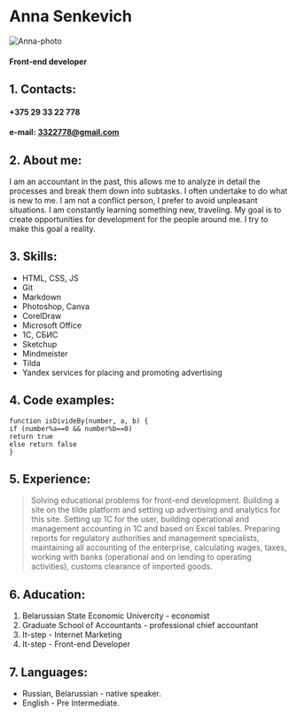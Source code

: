 # Anna Senkevich
![Anna-photo](/rsschool-cv/img/IMG_4565-9.jpg)

#### Front-end developer

## 1. Contacts:
#### +375 29 33 22 778
#### e-mail: 3322778@gmail.com
## 2. About me:
I am an accountant in the past, this allows me to analyze in detail the processes and break them down into subtasks. I often undertake to do what is new to me. I am not a conflict person, I prefer to avoid unpleasant situations. I am constantly learning something new, traveling. My goal is to create opportunities for development for the people around me. I try to make this goal a reality.

## 3. Skills:
* HTML, CSS, JS
* Git
* Markdown
* Photoshop, Canva
* CorelDraw
* Microsoft Office
* 1C, СБИС
* Sketchup
* Mindmeister
* Tilda
* Yandex services for placing and promoting advertising

## 4. Code examples:
```
function isDivideBy(number, a, b) {
if (number%a==0 && number%b==0)
return true
else return false
}
```

## 5. Experience:
> Solving educational problems for front-end development.
> Building a site on the tilde platform and setting up advertising and analytics for this site.
> Setting up 1C for the user, building operational and management accounting in 1C and based on Excel tables. Preparing reports for regulatory authorities and management specialists, maintaining all accounting of the enterprise, calculating wages, taxes, working with banks (operational and on lending to operating activities), customs clearance of imported goods.

## 6. Aducation:
1. Belarussian State Economic Univercity - economist
2. Graduate School of Accountants - professional chief accountant
3. It-step - Internet Marketing
4. It-step - Front-end Developer

## 7. Languages:
- Russian, Belarussian - native speaker.
- English - Pre Intermediate.